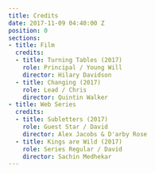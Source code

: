 ```yaml
---
title: Credits
date: 2017-11-09 04:40:00 Z
position: 0
sections:
- title: Film
  credits:
  - title: Turning Tables (2017)
    role: Principal / Young Will
    director: Hilary Davidson
  - title: Changing (2017)
    role: Lead / Chris
    director: Quintin Walker
- title: Web Series
  credits:
  - title: Subletters (2017)
    role: Guest Star / David
    director: Alex Jacobs & D'arby Rose
  - title: Kings are Wild (2017)
    role: Series Regular / David
    director: Sachin Medhekar
---
```


